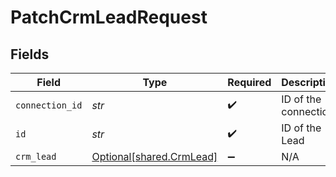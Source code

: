 # PatchCrmLeadRequest


## Fields

| Field                                                      | Type                                                       | Required                                                   | Description                                                |
| ---------------------------------------------------------- | ---------------------------------------------------------- | ---------------------------------------------------------- | ---------------------------------------------------------- |
| `connection_id`                                            | *str*                                                      | :heavy_check_mark:                                         | ID of the connection                                       |
| `id`                                                       | *str*                                                      | :heavy_check_mark:                                         | ID of the Lead                                             |
| `crm_lead`                                                 | [Optional[shared.CrmLead]](../../models/shared/crmlead.md) | :heavy_minus_sign:                                         | N/A                                                        |